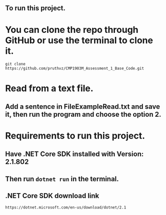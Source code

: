 ## To run this project.

# You can clone the repo through GitHub or use the terminal to clone it.

```
git clone https://github.com/pruthvz/CMP1903M_Assessment_1_Base_Code.git
```

# Read from a text file.

## Add a sentence in FileExampleRead.txt and save it, then run the program and choose the option 2.

# Requirements to run this project.

## Have .NET Core SDK installed with Version: 2.1.802

## Then run `dotnet run` in the terminal.

## .NET Core SDK download link

```
https://dotnet.microsoft.com/en-us/download/dotnet/2.1
```
